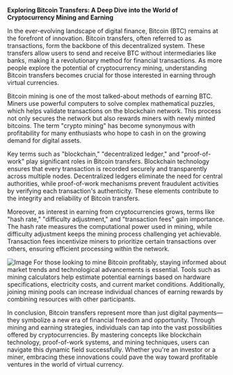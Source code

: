 **Exploring Bitcoin Transfers: A Deep Dive into the World of Cryptocurrency Mining and Earning**

In the ever-evolving landscape of digital finance, Bitcoin (BTC) remains at the forefront of innovation. Bitcoin transfers, often referred to as transactions, form the backbone of this decentralized system. These transfers allow users to send and receive BTC without intermediaries like banks, making it a revolutionary method for financial transactions. As more people explore the potential of cryptocurrency mining, understanding Bitcoin transfers becomes crucial for those interested in earning through virtual currencies.

Bitcoin mining is one of the most talked-about methods of earning BTC. Miners use powerful computers to solve complex mathematical puzzles, which helps validate transactions on the blockchain network. This process not only secures the network but also rewards miners with newly minted bitcoins. The term "crypto mining" has become synonymous with profitability for many enthusiasts who hope to cash in on the growing demand for digital assets.

Key terms such as "blockchain," "decentralized ledger," and "proof-of-work" play significant roles in Bitcoin transfers. Blockchain technology ensures that every transaction is recorded securely and transparently across multiple nodes. Decentralized ledgers eliminate the need for central authorities, while proof-of-work mechanisms prevent fraudulent activities by verifying each transaction's authenticity. These elements contribute to the integrity and reliability of Bitcoin transfers.

Moreover, as interest in earning from cryptocurrencies grows, terms like "hash rate," "difficulty adjustment," and "transaction fees" gain importance. The hash rate measures the computational power used in mining, while difficulty adjustment keeps the mining process challenging yet achievable. Transaction fees incentivize miners to prioritize certain transactions over others, ensuring efficient processing within the network.


![Image](https://github.com/user-attachments/assets/31692037-0104-4703-abd1-696b6a7dd41b)
For those looking to mine Bitcoin profitably, staying informed about market trends and technological advancements is essential. Tools such as mining calculators help estimate potential earnings based on hardware specifications, electricity costs, and current market conditions. Additionally, joining mining pools can increase individual chances of earning rewards by combining resources with other participants.

In conclusion, Bitcoin transfers represent more than just digital payments—they symbolize a new era of financial freedom and opportunity. Through mining and earning strategies, individuals can tap into the vast possibilities offered by cryptocurrencies. By mastering concepts like blockchain technology, proof-of-work systems, and mining techniques, users can navigate this dynamic field successfully. Whether you're an investor or a miner, embracing these innovations could pave the way toward profitable ventures in the world of virtual currency.